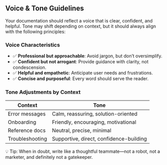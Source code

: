 ## Voice & Tone Guidelines

Your documentation should reflect a voice that is clear, confident, and helpful. Tone may shift depending on context, but it should always align with the following principles:

### Voice Characteristics

- ✅ **Professional but approachable**: Avoid jargon, but don’t oversimplify.  
- ✅ **Confident but not arrogant**: Provide guidance with clarity, not condescension.  
- ✅ **Helpful and empathetic**: Anticipate user needs and frustrations.  
- ✅ **Concise and purposeful**: Every word should serve the reader.

### Tone Adjustments by Context

| Context | Tone |
|--------|------|
| Error messages | Calm, reassuring, solution-oriented |
| Onboarding | Friendly, encouraging, motivational |
| Reference docs | Neutral, precise, minimal |
| Troubleshooting | Supportive, direct, confidence-building |

💡 Tip: When in doubt, write like a thoughtful teammate—not a robot, not a marketer, and definitely not a gatekeeper.
